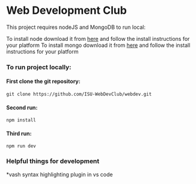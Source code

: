 # Web Development Club

This project requires nodeJS and MongoDB to run local:

To install node download it from [here](https://nodejs.org/en/download/) and follow the install instructions for your platform
To install mongo download it from [here](https://www.mongodb.com/download-center#community) and follow the install instructions for your platform 

### To run project locally:

#### First clone the git repository:
`git clone https://github.com/ISU-WebDevClub/webdev.git`
#### Second run:
`npm install`
#### Third run:
`npm run dev`


### Helpful things for development
*vash syntax highlighting plugin in vs code